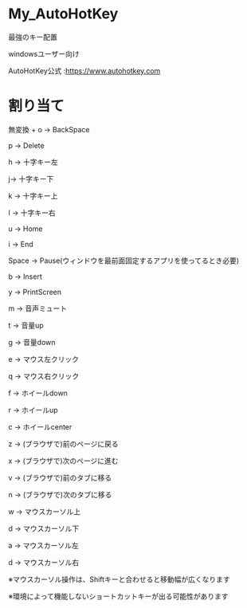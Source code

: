 # My_AutoHotKey
最強のキー配置

windowsユーザー向け

AutoHotKey公式 :https://www.autohotkey.com

# 割り当て
無変換 + 
  o -> BackSpace
  
  p -> Delete
  
  
  h -> 十字キー左
  
  j-> 十字キー下
  
  k -> 十字キー上
  
  l -> 十字キー右
  
  
  u -> Home
  
  i -> End
  
  Space -> Pause(ウィンドウを最前面固定するアプリを使ってるとき必要)
  
  b -> Insert
  
  y -> PrintScreen
  
  
  m -> 音声ミュート
  
  t -> 音量up
  
  g -> 音量down
  
  
  e -> マウス左クリック
  
  q -> マウス右クリック
  
  f -> ホイールdown
  
  r -> ホイールup
  
  c -> ホイールcenter
  
  
  z -> (ブラウザで)前のページに戻る
  
  x -> (ブラウザで)次のページに進む
  
  v -> (ブラウザで)前のタブに移る
  
  n -> (ブラウザで)次のタブに移る
  
  
  w -> マウスカーソル上
  
  d -> マウスカーソル下
  
  a -> マウスカーソル左
  
  d -> マウスカーソル右
  
  
※マウスカーソル操作は、Shiftキーと合わせると移動幅が広くなります

※環境によって機能しないショートカットキーが出る可能性があります
